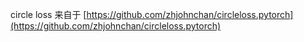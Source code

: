circle loss 来自于 [https://github.com/zhjohnchan/circleloss.pytorch](https://github.com/zhjohnchan/circleloss.pytorch)
